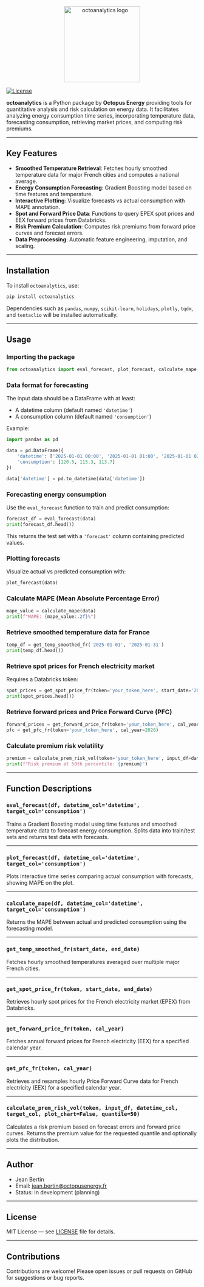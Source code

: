 

<p align="center">
  <img src="images/logo_octoanalytics.png" alt="octoanalytics logo" width="200"/>
</p>

[![License](https://img.shields.io/badge/License-MIT-yellow.svg)](https://opensource.org/licenses/MIT)

**octoanalytics** is a Python package by **Octopus Energy** providing tools for quantitative analysis and risk calculation on energy data. It facilitates analyzing energy consumption time series, incorporating temperature data, forecasting consumption, retrieving market prices, and computing risk premiums.

---

## Key Features

- **Smoothed Temperature Retrieval**: Fetches hourly smoothed temperature data for major French cities and computes a national average.
- **Energy Consumption Forecasting**: Gradient Boosting model based on time features and temperature.
- **Interactive Plotting**: Visualize forecasts vs actual consumption with MAPE annotation.
- **Spot and Forward Price Data**: Functions to query EPEX spot prices and EEX forward prices from Databricks.
- **Risk Premium Calculation**: Computes risk premiums from forward price curves and forecast errors.
- **Data Preprocessing**: Automatic feature engineering, imputation, and scaling.

---

## Installation

To install `octoanalytics`, use:

```bash
pip install octoanalytics
```

Dependencies such as `pandas`, `numpy`, `scikit-learn`, `holidays`, `plotly`, `tqdm`, and `tentaclio` will be installed automatically.

---

## Usage

### Importing the package

```python
from octoanalytics import eval_forecast, plot_forecast, calculate_mape, get_temp_smoothed_fr, get_spot_price_fr, get_forward_price_fr, get_pfc_fr, calculate_prem_risk_vol
```

### Data format for forecasting

The input data should be a DataFrame with at least:

- A datetime column (default named `'datetime'`)
- A consumption column (default named `'consumption'`)

Example:

```python
import pandas as pd

data = pd.DataFrame({
    'datetime': ['2025-01-01 00:00', '2025-01-01 01:00', '2025-01-01 02:00'],
    'consumption': [120.5, 115.3, 113.7]
})

data['datetime'] = pd.to_datetime(data['datetime'])
```

### Forecasting energy consumption

Use the `eval_forecast` function to train and predict consumption:

```python
forecast_df = eval_forecast(data)
print(forecast_df.head())
```

This returns the test set with a `'forecast'` column containing predicted values.

### Plotting forecasts

Visualize actual vs predicted consumption with:

```python
plot_forecast(data)
```

### Calculate MAPE (Mean Absolute Percentage Error)

```python
mape_value = calculate_mape(data)
print(f"MAPE: {mape_value:.2f}%")
```

### Retrieve smoothed temperature data for France

```python
temp_df = get_temp_smoothed_fr('2025-01-01', '2025-01-31')
print(temp_df.head())
```

### Retrieve spot prices for French electricity market

Requires a Databricks token:

```python
spot_prices = get_spot_price_fr(token='your_token_here', start_date='2025-01-01', end_date='2025-01-31')
print(spot_prices.head())
```

### Retrieve forward prices and Price Forward Curve (PFC)

```python
forward_prices = get_forward_price_fr(token='your_token_here', cal_year=2026)
pfc = get_pfc_fr(token='your_token_here', cal_year=2026)
```

### Calculate premium risk volatility

```python
premium = calculate_prem_risk_vol(token='your_token_here', input_df=data, datetime_col='datetime', target_col='consumption', plot_chart=True, quantile=50)
print(f"Risk premium at 50th percentile: {premium}")
```

---

## Function Descriptions

### `eval_forecast(df, datetime_col='datetime', target_col='consumption')`

Trains a Gradient Boosting model using time features and smoothed temperature data to forecast energy consumption. Splits data into train/test sets and returns test data with forecasts.

---

### `plot_forecast(df, datetime_col='datetime', target_col='consumption')`

Plots interactive time series comparing actual consumption with forecasts, showing MAPE on the plot.

---

### `calculate_mape(df, datetime_col='datetime', target_col='consumption')`

Returns the MAPE between actual and predicted consumption using the forecasting model.

---

### `get_temp_smoothed_fr(start_date, end_date)`

Fetches hourly smoothed temperatures averaged over multiple major French cities.

---

### `get_spot_price_fr(token, start_date, end_date)`

Retrieves hourly spot prices for the French electricity market (EPEX) from Databricks.

---

### `get_forward_price_fr(token, cal_year)`

Fetches annual forward prices for French electricity (EEX) for a specified calendar year.

---

### `get_pfc_fr(token, cal_year)`

Retrieves and resamples hourly Price Forward Curve data for French electricity (EEX) for a specified calendar year.

---

### `calculate_prem_risk_vol(token, input_df, datetime_col, target_col, plot_chart=False, quantile=50)`

Calculates a risk premium based on forecast errors and forward price curves. Returns the premium value for the requested quantile and optionally plots the distribution.

---

## Author

- Jean Bertin  
- Email: [jean.bertin@octopusenergy.fr](mailto:jean.bertin@octopusenergy.fr)  
- Status: In development (planning)

---

## License

MIT License — see [LICENSE](LICENSE) file for details.

---

## Contributions

Contributions are welcome! Please open issues or pull requests on GitHub for suggestions or bug reports.
